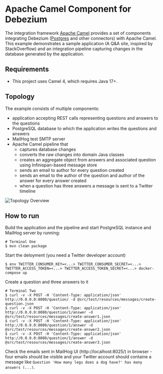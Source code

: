 # Apache Camel Component for Debezium

The integration framework [Apache Camel](https://camel.apache.org/) provides a set of components integrating Debezium ([Postgres](https://camel.apache.org/components/latest/debezium-postgres-component.html) and other connectors) with Apache Camel.
This example demonstrates a sample application (A Q&A site, inspired by StackOverflow) and an integration pipeline capturing changes in the database generated by the application.

## Requirements

* This project uses Camel 4, which requires Java 17+.

## Topology

The example consists of multiple components:

* application accepting REST calls representing questions and answers to the questions
* PostgreSQL database to which the application writes the questions and answers
* MailHog test SMTP server
* Apache Camel pipeline that
  * captures database changes
  * converts the raw changes into domain Java classes
  * creates an aggregate object from answers and associated question using Infinispan-based message store
  * sends an email to author for every question created
  * sends an email to the author of the question and author of the answer for every answer created
  * when a question has three answers a message is sent to a Twitter timeline

![Topology Overview](docker-compose.png)

## How to run

Build the application and the pipeline and start PostgreSQL instance and MailHog server by running:

```
# Terminal One
$ mvn clean package
```

Start the deloyment (you need a Twitter developer account)
```
$ env TWITTER_CONSUMER_KEY=<...> TWITTER_CONSUMER_SECRET=<...> TWITTER_ACCESS_TOKEN=<...> TWITTER_ACCESS_TOKEN_SECRET=<...> docker-compose up
```

Create a question and three answers to it
```
# Terminal Two
$ curl -v -X POST -H 'Content-Type: application/json' http://0.0.0.0:8080/question/ -d @src/test/resources/messages/create-question.json
$ curl -v -X POST -H 'Content-Type: application/json' http://0.0.0.0:8080/question/1/answer -d @src/test/resources/messages/create-answer1.json
$ curl -v -X POST -H 'Content-Type: application/json' http://0.0.0.0:8080/question/1/answer -d @src/test/resources/messages/create-answer2.json
$ curl -v -X POST -H 'Content-Type: application/json' http://0.0.0.0:8080/question/1/answer -d @src/test/resources/messages/create-answer3.json
```

Check the emails sent in MailHog UI (http://localhost:8025/) in browser - four emails should be visible and your Twitter account should containe a message like `Question 'How many legs does a dog have?' has many answers (...)`.
